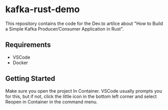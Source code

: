 # kafka-rust-demo

This repository contains the code for the Dev.to artilce about "How to Build a Simple Kafka Producer/Consumer Application in Rust".

## Requirements

- VSCode
- Docker

## Getting Started

Make sure you open the project In Container. VSCode usually prompts you for this, but if not, click the little icon in the
bottom left corner and select Reopen in Container in the command menu.

